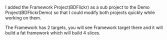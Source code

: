 I added the Framework Project(BDFlickr) as a sub project to the Demo Project(BDFlickrDemo) so that I could modify both projects quickly while working on them.

The Framework has 2 targets, you will see Framework target there and it will build a fat framework which will build 4 slices.
